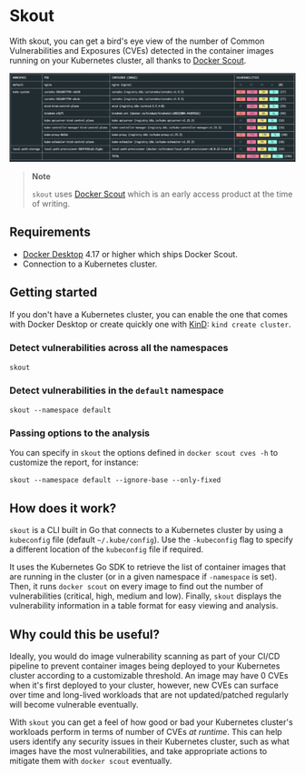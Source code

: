 # Skout

With skout, you can get a bird's eye view of the number of Common Vulnerabilities and Exposures (CVEs) detected in the container images running on your Kubernetes cluster, all thanks to [Docker Scout](https://docs.docker.com/scout/).

![overview](docs/images/overview.png)

> **Note**
>
> `skout` uses [Docker Scout](https://docs.docker.com/scout/) which is an early access product at the time of writing.

## Requirements

- [Docker Desktop](https://www.docker.com/products/docker-desktop/) 4.17 or higher which ships Docker Scout.
- Connection to a Kubernetes cluster.

## Getting started

If you don't have a Kubernetes cluster, you can enable the one that comes with Docker Desktop or create quickly one
with [KinD](https://kind.sigs.k8s.io/): `kind create cluster`.

### Detect vulnerabilities across all the namespaces

```shell
skout 
```

### Detect vulnerabilities in the `default` namespace

```shell
skout --namespace default
```

### Passing options to the analysis

You can specify in `skout` the options defined in `docker scout cves -h` to customize the report, for instance:

```shell
skout --namespace default --ignore-base --only-fixed
```

## How does it work?

`skout` is a CLI built in Go that connects to a Kubernetes cluster by using a `kubeconfig` file (default `~/.kube/config`). Use the `-kubeconfig` flag to specify a different location of the `kubeconfig` file if required.

It uses the Kubernetes Go SDK to retrieve the list of container images that are running in the cluster (or in a given namespace if `-namespace` is set). Then, it runs `docker scout` on every image to find out the number of vulnerabilities (critical, high, medium and low). Finally, `skout` displays the vulnerability information in a table format for easy viewing and analysis.
## Why could this be useful?

Ideally, you would do image vulnerability scanning as part of your CI/CD pipeline to prevent container images being deployed to your Kubernetes cluster according to a customizable threshold. An image may have 0 CVEs when it's first deployed to your cluster, however, new CVEs can surface over time and long-lived workloads that are not updated/patched regularly will become vulnerable eventually.

With `skout` you can get a feel of how good or bad your Kubernetes cluster's workloads perform in terms of number of CVEs *at runtime*.  This can help users identify any security issues in their Kubernetes cluster, such as what images have the most vulnerabilities, and take appropriate actions to mitigate them with `docker scout` eventually.
